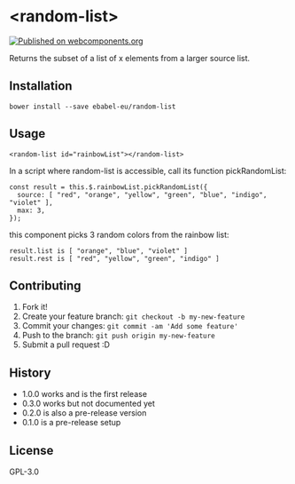 # \<random-list\>

[![Published on webcomponents.org](https://img.shields.io/badge/webcomponents.org-published-blue.svg)](https://www.webcomponents.org/element/ebabel-eu/random-list)

Returns the subset of a list of x elements from a larger source list.

## Installation

```
bower install --save ebabel-eu/random-list
```

## Usage

```
<random-list id="rainbowList"></random-list>
```

In a script where random-list is accessible, call its function pickRandomList:

```
const result = this.$.rainbowList.pickRandomList({
  source: [ "red", "orange", "yellow", "green", "blue", "indigo", "violet" ],
  max: 3,
});
```

this component picks 3 random colors from the rainbow list:

```
result.list is [ "orange", "blue", "violet" ]
result.rest is [ "red", "yellow", "green", "indigo" ]
```

## Contributing

1. Fork it!
2. Create your feature branch: `git checkout -b my-new-feature`
3. Commit your changes: `git commit -am 'Add some feature'`
4. Push to the branch: `git push origin my-new-feature`
5. Submit a pull request :D

## History

- 1.0.0 works and is the first release
- 0.3.0 works but not documented yet
- 0.2.0 is also a pre-release version
- 0.1.0 is a pre-release setup

## License

GPL-3.0
